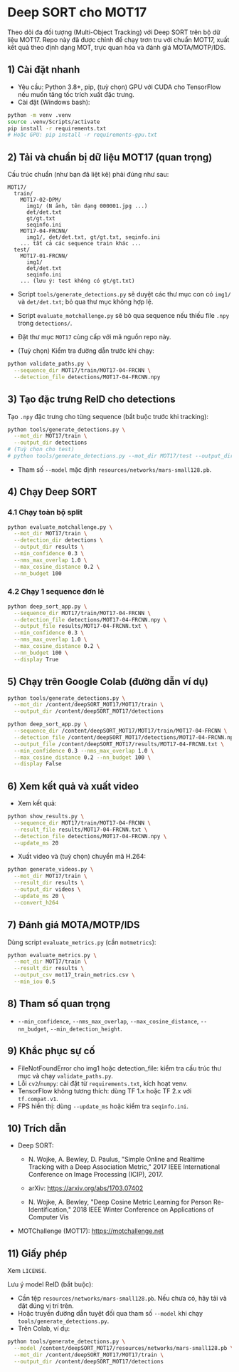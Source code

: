 # Deep SORT cho MOT17

Theo dõi đa đối tượng (Multi-Object Tracking) với Deep SORT trên bộ dữ liệu MOT17. Repo này đã được chỉnh để chạy trơn tru với chuẩn MOT17, xuất kết quả theo định dạng MOT, trực quan hóa và đánh giá MOTA/MOTP/IDS.

## 1) Cài đặt nhanh
- Yêu cầu: Python 3.8+, pip, (tuỳ chọn) GPU với CUDA cho TensorFlow nếu muốn tăng tốc trích xuất đặc trưng.
- Cài đặt (Windows bash):

```bash
python -m venv .venv
source .venv/Scripts/activate
pip install -r requirements.txt
# Hoặc GPU: pip install -r requirements-gpu.txt
```

## 2) Tải và chuẩn bị dữ liệu MOT17 (quan trọng)
Cấu trúc chuẩn (như bạn đã liệt kê) phải đúng như sau:
```
MOT17/
  train/
    MOT17-02-DPM/
      img1/ (N ảnh, tên dạng 000001.jpg ...)
      det/det.txt
      gt/gt.txt
      seqinfo.ini
    MOT17-04-FRCNN/
      img1/, det/det.txt, gt/gt.txt, seqinfo.ini
    ... tất cả các sequence train khác ...
  test/
    MOT17-01-FRCNN/
      img1/
      det/det.txt
      seqinfo.ini
    ... (lưu ý: test không có gt/gt.txt)
```
- Script `tools/generate_detections.py` sẽ duyệt các thư mục con có `img1/` và `det/det.txt`; bỏ qua thư mục không hợp lệ.
- Script `evaluate_motchallenge.py` sẽ bỏ qua sequence nếu thiếu file `.npy` trong `detections/`.

- Đặt thư mục `MOT17` cùng cấp với mã nguồn repo này.
- (Tuỳ chọn) Kiểm tra đường dẫn trước khi chạy:
```bash
python validate_paths.py \
  --sequence_dir MOT17/train/MOT17-04-FRCNN \
  --detection_file detections/MOT17-04-FRCNN.npy
```

## 3) Tạo đặc trưng ReID cho detections
Tạo `.npy` đặc trưng cho từng sequence (bắt buộc trước khi tracking):

```bash
python tools/generate_detections.py \
  --mot_dir MOT17/train \
  --output_dir detections
# (Tuỳ chọn cho test)
# python tools/generate_detections.py --mot_dir MOT17/test --output_dir detections
```
- Tham số `--model` mặc định `resources/networks/mars-small128.pb`.

## 4) Chạy Deep SORT
### 4.1 Chạy toàn bộ split
```bash
python evaluate_motchallenge.py \
  --mot_dir MOT17/train \
  --detection_dir detections \
  --output_dir results \
  --min_confidence 0.3 \
  --nms_max_overlap 1.0 \
  --max_cosine_distance 0.2 \
  --nn_budget 100
```

### 4.2 Chạy 1 sequence đơn lẻ
```bash
python deep_sort_app.py \
  --sequence_dir MOT17/train/MOT17-04-FRCNN \
  --detection_file detections/MOT17-04-FRCNN.npy \
  --output_file results/MOT17-04-FRCNN.txt \
  --min_confidence 0.3 \
  --nms_max_overlap 1.0 \
  --max_cosine_distance 0.2 \
  --nn_budget 100 \
  --display True
```

## 5) Chạy trên Google Colab (đường dẫn ví dụ)
```bash
python tools/generate_detections.py \
  --mot_dir /content/deepSORT_MOT17/MOT17/train \
  --output_dir /content/deepSORT_MOT17/detections

python deep_sort_app.py \
  --sequence_dir /content/deepSORT_MOT17/MOT17/train/MOT17-04-FRCNN \
  --detection_file /content/deepSORT_MOT17/detections/MOT17-04-FRCNN.npy \
  --output_file /content/deepSORT_MOT17/results/MOT17-04-FRCNN.txt \
  --min_confidence 0.3 --nms_max_overlap 1.0 \
  --max_cosine_distance 0.2 --nn_budget 100 \
  --display False
```

## 6) Xem kết quả và xuất video
- Xem kết quả:
```bash
python show_results.py \
  --sequence_dir MOT17/train/MOT17-04-FRCNN \
  --result_file results/MOT17-04-FRCNN.txt \
  --detection_file detections/MOT17-04-FRCNN.npy \
  --update_ms 20
```
- Xuất video và (tuỳ chọn) chuyển mã H.264:
```bash
python generate_videos.py \
  --mot_dir MOT17/train \
  --result_dir results \
  --output_dir videos \
  --update_ms 20 \
  --convert_h264
```

## 7) Đánh giá MOTA/MOTP/IDS
Dùng script `evaluate_metrics.py` (cần `motmetrics`):
```bash
python evaluate_metrics.py \
  --mot_dir MOT17/train \
  --result_dir results \
  --output_csv mot17_train_metrics.csv \
  --min_iou 0.5
```

## 8) Tham số quan trọng
- `--min_confidence`, `--nms_max_overlap`, `--max_cosine_distance`, `--nn_budget`, `--min_detection_height`.

## 9) Khắc phục sự cố
- FileNotFoundError cho img1 hoặc detection_file: kiểm tra cấu trúc thư mục và chạy `validate_paths.py`.
- Lỗi `cv2`/`numpy`: cài đặt từ `requirements.txt`, kích hoạt venv.
- TensorFlow không tương thích: dùng TF 1.x hoặc TF 2.x với `tf.compat.v1`.
- FPS hiển thị: dùng `--update_ms` hoặc kiểm tra `seqinfo.ini`.

## 10) Trích dẫn

- Deep SORT:
  - N. Wojke, A. Bewley, D. Paulus, "Simple Online and Realtime Tracking with a Deep Association Metric," 2017 IEEE International Conference on Image Processing (ICIP), 2017.
  - arXiv: https://arxiv.org/abs/1703.07402

  - N. Wojke, A. Bewley, "Deep Cosine Metric Learning for Person Re-Identification," 2018 IEEE Winter Conference on Applications of Computer Vis

- MOTChallenge (MOT17): https://motchallenge.net

## 11) Giấy phép
Xem `LICENSE`.

Lưu ý model ReID (bắt buộc):
- Cần tệp `resources/networks/mars-small128.pb`. Nếu chưa có, hãy tải và đặt đúng vị trí trên.
- Hoặc truyền đường dẫn tuyệt đối qua tham số `--model` khi chạy `tools/generate_detections.py`.
- Trên Colab, ví dụ:
```bash
python tools/generate_detections.py \
  --model /content/deepSORT_MOT17/resources/networks/mars-small128.pb \
  --mot_dir /content/deepSORT_MOT17/MOT17/train \
  --output_dir /content/deepSORT_MOT17/detections
```
